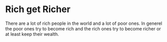 # Rich get Richer

There are a lot of rich people in the world and a lot of poor ones. In generel the poor ones try to become rich and the rich ones try to become richer or at least keep their wealth.
